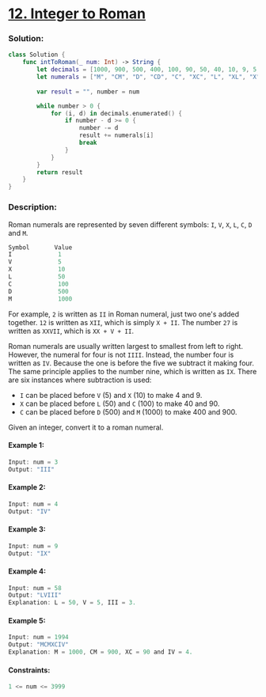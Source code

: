 # [12. Integer to Roman](https://leetcode.com/problems/integer-to-roman/)

### Solution:
```swift
class Solution {
    func intToRoman(_ num: Int) -> String {
        let decimals = [1000, 900, 500, 400, 100, 90, 50, 40, 10, 9, 5, 4, 1]
        let numerals = ["M", "CM", "D", "CD", "C", "XC", "L", "XL", "X", "IX", "V", "IV", "I"]
        
        var result = "", number = num

        while number > 0 {
            for (i, d) in decimals.enumerated() {
                if number - d >= 0 {
                    number -= d
                    result += numerals[i]
                    break
                }
            }
        }
        return result
    }
}
```

### Description:

Roman numerals are represented by seven different symbols: ```I```, ```V```, ```X```, ```L```, ```C```, ```D``` and ```M```.

```swift
Symbol       Value
I             1
V             5
X             10
L             50
C             100
D             500
M             1000
```

For example, ```2``` is written as ```II``` in Roman numeral, just two one's added together. ```12``` is written as ```XII```, which is simply ```X + II```. The number ```27``` is written as ```XXVII```, which is ```XX + V + II```.

Roman numerals are usually written largest to smallest from left to right. However, the numeral for four is not ```IIII```. Instead, the number four is written as ```IV```. Because the one is before the five we subtract it making four. The same principle applies to the number nine, which is written as ```IX```. There are six instances where subtraction is used:

* ```I``` can be placed before ```V``` (5) and ```X``` (10) to make 4 and 9. 
* ```X``` can be placed before ```L``` (50) and ```C``` (100) to make 40 and 90. 
* ```C``` can be placed before ```D``` (500) and ```M``` (1000) to make 400 and 900.

Given an integer, convert it to a roman numeral.

#### Example 1:
```swift
Input: num = 3
Output: "III"
```

#### Example 2:
```swift
Input: num = 4
Output: "IV"
```

#### Example 3:
```swift
Input: num = 9
Output: "IX"
```

#### Example 4:
```swift
Input: num = 58
Output: "LVIII"
Explanation: L = 50, V = 5, III = 3.
```

#### Example 5:
```swift
Input: num = 1994
Output: "MCMXCIV"
Explanation: M = 1000, CM = 900, XC = 90 and IV = 4.
``` 

#### Constraints:
```swift
1 <= num <= 3999
```
